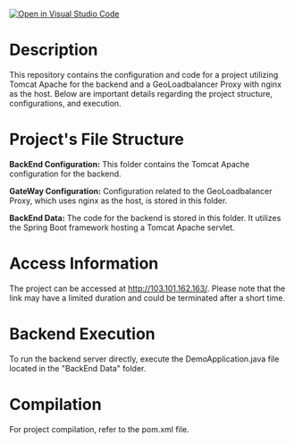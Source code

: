 [![Open in Visual Studio Code](https://classroom.github.com/assets/open-in-vscode-718a45dd9cf7e7f842a935f5ebbe5719a5e09af4491e668f4dbf3b35d5cca122.svg)](https://classroom.github.com/online_ide?assignment_repo_id=13283958&assignment_repo_type=AssignmentRepo) 

# Description

This repository contains the configuration and code for a project utilizing Tomcat Apache for the backend and a GeoLoadbalancer Proxy with nginx as the host. Below are important details regarding the project structure, configurations, and execution.

# Project's File Structure

**BackEnd Configuration:** This folder contains the Tomcat Apache configuration for the backend.

**GateWay Configuration:** Configuration related to the GeoLoadbalancer Proxy, which uses nginx as the host, is stored in this folder.

**BackEnd Data:** The code for the backend is stored in this folder. It utilizes the Spring Boot framework hosting a Tomcat Apache servlet.

# Access Information

The project can be accessed at http://103.101.162.163/. Please note that the link may have a limited duration and could be terminated after a short time.

# Backend Execution

To run the backend server directly, execute the DemoApplication.java file located in the "BackEnd Data" folder.

# Compilation

For project compilation, refer to the pom.xml file. 